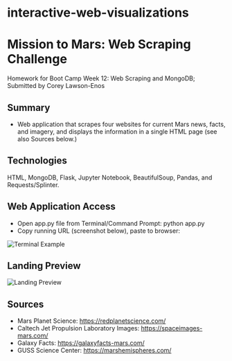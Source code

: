 # interactive-web-visualizations

# Mission to Mars: Web Scraping Challenge

Homework for Boot Camp Week 12: Web Scraping and MongoDB; Submitted by Corey Lawson-Enos

## Summary
* Web application that scrapes four websites for current Mars news, facts, and imagery, and displays the information in a single HTML page (see also Sources below.)

## Technologies
HTML, MongoDB, Flask, Jupyter Notebook, BeautifulSoup, Pandas, and Requests/Splinter.

## Web Application Access

* Open app.py file from Terminal/Command Prompt: python app.py
* Copy running URL (screenshot below), paste to browser:

![Terminal Example](Missions_to_Mars/images/terminal_example.png)

## Landing Preview

![Landing Preview](Missions_to_Mars/images/index_screenshot.png)

## Sources

* Mars Planet Science: https://redplanetscience.com/
* Caltech Jet Propulsion Laboratory Images: https://spaceimages-mars.com/
* Galaxy Facts: https://galaxyfacts-mars.com/
* GUSS Science Center: https://marshemispheres.com/

